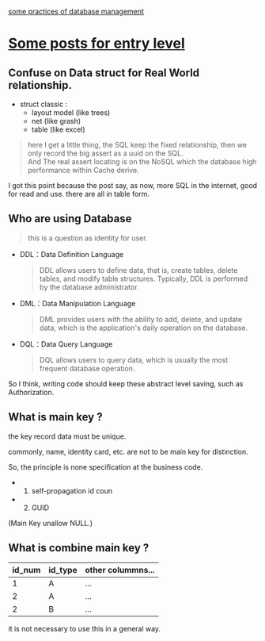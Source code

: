 [some practices of database management](https://www.lucidchart.com/blog/database-management-best-practices)

# [Some posts for entry level](https://www.liaoxuefeng.com/wiki/1177760294764384/1179613436834240)

## Confuse on Data struct for Real World relationship.

 
 + struct classic : 
   +  layout model    (like trees) 
   +  net             (like grash) 
   +  table           (like excel)

> here I get a little thing, the SQL keep the fixed relationship, then we only record the big assert as a uuid on the SQL.  
> And The real assert locating is on the NoSQL which the database high performance within Cache derive.

I got this point because the post say, as now, more SQL in the internet, good for read and use. there are all in table form.

## Who are using Database

> this is a question as identity for user.

* DDL：Data Definition Language  
     > DDL allows users to define data, that is, create tables, delete tables, and modify table structures. Typically, DDL is performed by the database administrator.

* DML：Data Manipulation Language  
     > DML provides users with the ability to add, delete, and update data, which is the application's daily operation on the database.

* DQL：Data Query Language
     > DQL allows users to query data, which is usually the most frequent database operation.

So I think, writing code should keep these abstract level saving, such as Authorization.

## What is main key ? 

the key record data must be unique.

commonly, name, identity card, etc. are not to be main key for distinction.

So, the principle is none specification at the business code.

* 1. self-propagation id coun
* 2. GUID

(Main Key unallow NULL.)

## What is combine main key ? 

| id_num | id_type | other colummns... |
| ---- | ---- |---- |
| 1 | A | ... |
| 2 | A | ... |
| 2 | B | ... |

it is not necessary to use this in a general way.
